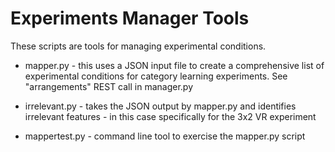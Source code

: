 # Experiments Manager Tools

These scripts are tools for managing experimental conditions. 

* mapper.py - this uses a JSON input file to create a comprehensive list of 
  experimental conditions for category learning experiments. 
  See "arrangements" REST call in manager.py

* irrelevant.py - takes the JSON output by mapper.py and identifies irrelevant
  features - in this case specifically for the 3x2 VR experiment

* mappertest.py - command line tool to exercise the mapper.py script

